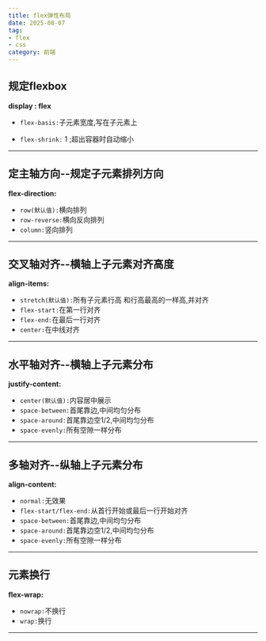 ```yaml
---
title: flex弹性布局
date: 2025-08-07
tag: 
- flex
- css
category: 前端
---
```

## 规定flexbox
**display : flex**

- `flex-basis:`子元素宽度,写在子元素上

- `flex-shrink:` 1 ;超出容器时自动缩小

---

## 定主轴方向--规定子元素排列方向
**flex-direction:**
- `row(默认值):`横向排列
- `row-reverse:`横向反向排列
- `column:`竖向排列

---

## 交叉轴对齐--横轴上子元素对齐高度
**align-items:**
- `stretch(默认值):`所有子元素行高 和行高最高的一样高,并对齐
- `flex-start:`在第一行对齐
- `flex-end:`在最后一行对齐
- `center:`在中线对齐

---

## 水平轴对齐--横轴上子元素分布
**justify-content:**
- `center(默认值):`内容居中展示
- `space-between:`首尾靠边,中间均匀分布
- `space-around:`首尾靠边空1/2,中间均匀分布
- `space-evenly:`所有空隙一样分布

---

## 多轴对齐--纵轴上子元素分布
**align-content:**
- `normal:`无效果
- `flex-start/flex-end:`从首行开始或最后一行开始对齐
- `space-between:`首尾靠边,中间均匀分布
- `space-around:`首尾靠边空1/2,中间均匀分布
- `space-evenly:`所有空隙一样分布

---

## 元素换行
**flex-wrap:**
- `nowrap:`不换行
- `wrap:`换行

---




